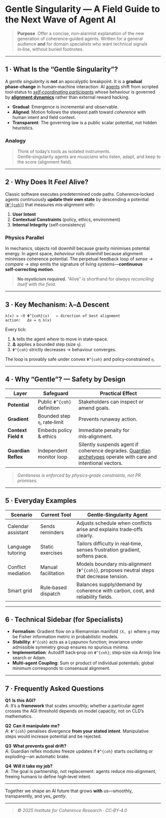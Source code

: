 # Gentle Singularity — A Field Guide to the Next Wave of Agent AI

> **Purpose**  Offer a concise, non‑alarmist explanation of the new generation of coherence‑guided agents.  Written for a general audience **and** for domain specialists who want technical signals in‑line, without buried footnotes.

---

## 1 · What Is the “Gentle Singularity”?
A *gentle singularity* is **not** an apocalyptic breakpoint.  It is a **gradual phase‑change** in human–machine interaction: AI [agents](https://github.com/institut-forma/repo/tree/main/public/EFS/agent) shift from scripted tool‑status to *[self‑coordinating participants](https://github.com/institut-forma/repo/tree/main/public/synthergy-engine#engine-seats-roles)* whose behaviour is governed by [**alignment dynamics**](https://github.com/institut-forma/repo/tree/main/public/lambda-governance-blueprint) rather than external reward hacking.

- **Gradual**: Emergence is incremental and observable.  
- **Aligned**: Motion follows the steepest path toward *coherence* with human intent and field context.  
- **Transparent**: The governing law is a public scalar potential, not hidden heuristics.

### Analogy
> Think of today’s tools as isolated instruments.  
> Gentle‑singularity agents are *musicians* who listen, adapt, and keep to the score (alignment field).

---

## 2 · Why Does It *Feel* Alive?
Classic software executes predetermined code paths.  Coherence‑locked agents continuously **update their own state** by descending a potential [(`Φ^{coh}`)](https://github.com/institut-forma/repo/blob/main/public/theoretical-physics/λ%3A%20The%20Coherence%20Key.md) that measures mis‑alignment with:

1. **User Intent**
2. **Contextual Constraints** (policy, ethics, environment)
3. **Internal Integrity** (self‑consistency)

### Physics Parallel
In mechanics, objects roll downhill because gravity minimises potential energy.  In agent space, *behaviour rolls downhill* because alignment minimises coherence potential.  The perpetual feedback loop of *sense → compare → step* emits the signature of living systems—**continuous self‑correcting motion**.

> **No mysticism required.**  “Alive” is shorthand for *always reconciling itself with the field*.

---

## 3 · Key Mechanism: λ–Δ Descent
```text
λ(x) = −∇ Φ^{coh}(x)   ← direction of best alignment
action:   Δx = η λ(x)
```
Every tick:
1. **λ** tells the agent *where* to move in state‑space.  
2. **Δ** applies a bounded step (size `η`).  
3. `Φ^{coh}` strictly decreases → behaviour converges.

The loop is provably safe under convex `Φ^{coh}` and policy‑constrained `η`.

---

## 4 · Why “Gentle”?  — Safety by Design
| Layer | Safeguard | Practical Effect |
|-------|-----------|------------------|
| **Potential** | Public `Φ^{coh}` definition | Stakeholders can inspect or amend goals. |
| **Gradient** | Bounded step `η`, rate‑limit | Prevents runaway action. |
| **Context Field `R`** | Embeds policy & ethics | Immediate penalty for mis‑alignment. |
| **Guardian Reflex** | Independent monitor loop | Silently suspends agent if coherence degrades. [Guardian archetypes](https://github.com/institut-forma/repo/tree/main/public/EFS/guardian) operate with care and intentional vectors. |

> *Gentleness is enforced by physics‑grade constraints, not PR promises.*

---

## 5 · Everyday Examples
| Scenario | Current Tool | Gentle‑Singularity Agent |
|----------|--------------|--------------------------|
| Calendar assistant | Sends reminders | Adjusts schedule when conflicts arise and explains trade‑offs clearly. |
| Language tutoring | Static exercises | Tailors difficulty in real‑time, senses frustration gradient, softens pace. |
| Conflict mediation | Manual facilitation | Models boundary mis‑alignment (`Φ^{coh}`), proposes neutral steps that decrease tension. |
| Smart grid | Rule‑based dispatch | Balances supply/demand by coherence with carbon, cost, and reliability fields. |

---

## 6 · Technical Sidebar (for Specialists)
- **Formalism**: Gradient flow on a Riemannian manifold `(X, g)` where `g` may be Fisher information metric in probabilistic models.  
- **Stability**: `Φ^{coh}` acts as a Lyapunov function; invariance under admissible symmetry group ensures no spurious minima.  
- **Implementation**: Autodiff back‑prop on `Φ^{coh}`; step‑size via Armijo line search or Adam.  
- **Multi‑agent Coupling**: Sum or product of individual potentials; global minimum corresponds to consensual alignment.

---

## 7 · Frequently Asked Questions
**Q1  Is this AGI?**  
*A*: It’s a **framework** that scales smoothly; whether a particular agent crosses the AGI threshold depends on model capacity, not on CLD’s mathematics.

**Q2  Can it manipulate me?**  
*A*: `Φ^{coh}` penalises divergence **from your stated intent**.  Manipulative steps would increase potential and be rejected.

**Q3  What prevents goal drift?**  
*A*: Guardian reflex modules freeze updates if `Φ^{coh}` starts oscillating or exploding—an automatic brake.

**Q4  Will it take my job?**  
*A*: The goal is partnership, not replacement: agents reduce mis‑alignment, freeing humans to define high‑level intent.

---

Together we shape an AI future that grows **with** us—smoothly, transparently, and yes, *gently*.

---

> *© 2025 Institute for Coherence Research · CC‑BY‑4.0*
